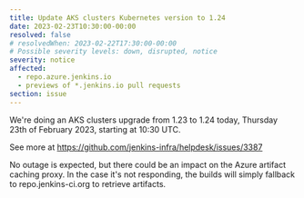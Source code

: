 ```yaml
---
title: Update AKS clusters Kubernetes version to 1.24
date: 2023-02-23T10:30:00-00:00
resolved: false
# resolvedWhen: 2023-02-22T17:30:00-00:00
# Possible severity levels: down, disrupted, notice
severity: notice
affected:
  - repo.azure.jenkins.io
  - previews of *.jenkins.io pull requests
section: issue
---
```


We're doing an AKS clusters upgrade from 1.23 to 1.24 today, Thursday 23th of February 2023, starting at 10:30 UTC.

See more at https://github.com/jenkins-infra/helpdesk/issues/3387

No outage is expected, but there could be an impact on the Azure artifact caching proxy.
In the case it's not responding, the builds will simply fallback to repo.jenkins-ci.org to retrieve artifacts.
